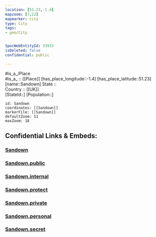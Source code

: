 ```yaml
---
location: [51.23,-1.4] 
mapzoom: [7,12] 
mapmarker: city 
type: City
tags:
- geo/City


SpocWebEntityId: 33933
isDeleted: false
confidential: public

---
```

#is_a_/Place  
#is_a_ :: [[Place]] 
[has_place_longitude::-1.4] 
[has_place_latitude::51.23] 
[name::Sandown] 
State ::  
Country :: [[UK]]  
[StateId::] 
[Population::] 



```leaflet
id: Sandown
coordinates: [[Sandown]] 
markerFile: [[Sandown]] 
defaultZoom: 11 
maxZoom: 18
```


## Confidential Links & Embeds: 

### [Sandown](/_Standards/Earth/Continent/Europe/Europe~North/UK/England/Regions~England/South_East_England/Hampshire,County/cities~Hampshire/Basingstoke_and_Deane/cities~BasingstokeandDeane/Sandown.md) 

### [Sandown.public](/_public/Earth/Continent/Europe/Europe~North/UK/England/Regions~England/South_East_England/Hampshire,County/cities~Hampshire/Basingstoke_and_Deane/cities~BasingstokeandDeane/Sandown.public.md) 

### [Sandown.internal](/_internal/Earth/Continent/Europe/Europe~North/UK/England/Regions~England/South_East_England/Hampshire,County/cities~Hampshire/Basingstoke_and_Deane/cities~BasingstokeandDeane/Sandown.internal.md) 

### [Sandown.protect](/_protect/Earth/Continent/Europe/Europe~North/UK/England/Regions~England/South_East_England/Hampshire,County/cities~Hampshire/Basingstoke_and_Deane/cities~BasingstokeandDeane/Sandown.protect.md) 

### [Sandown.private](/_private/Earth/Continent/Europe/Europe~North/UK/England/Regions~England/South_East_England/Hampshire,County/cities~Hampshire/Basingstoke_and_Deane/cities~BasingstokeandDeane/Sandown.private.md) 

### [Sandown.personal](/_personal/Earth/Continent/Europe/Europe~North/UK/England/Regions~England/South_East_England/Hampshire,County/cities~Hampshire/Basingstoke_and_Deane/cities~BasingstokeandDeane/Sandown.personal.md) 

### [Sandown.secret](/_secret/Earth/Continent/Europe/Europe~North/UK/England/Regions~England/South_East_England/Hampshire,County/cities~Hampshire/Basingstoke_and_Deane/cities~BasingstokeandDeane/Sandown.secret.md)

